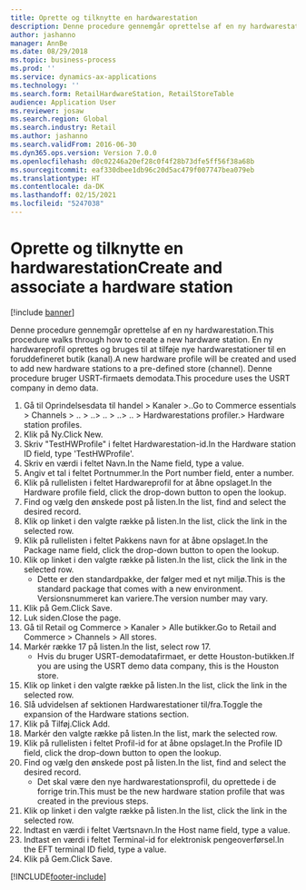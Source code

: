 ```yaml
---
title: Oprette og tilknytte en hardwarestation
description: Denne procedure gennemgår oprettelse af en ny hardwarestation.
author: jashanno
manager: AnnBe
ms.date: 08/29/2018
ms.topic: business-process
ms.prod: ''
ms.service: dynamics-ax-applications
ms.technology: ''
ms.search.form: RetailHardwareStation, RetailStoreTable
audience: Application User
ms.reviewer: josaw
ms.search.region: Global
ms.search.industry: Retail
ms.author: jashanno
ms.search.validFrom: 2016-06-30
ms.dyn365.ops.version: Version 7.0.0
ms.openlocfilehash: d0c02246a20ef28c0f4f28b73dfe5ff56f38a68b
ms.sourcegitcommit: eaf330dbee1db96c20d5ac479f007747bea079eb
ms.translationtype: HT
ms.contentlocale: da-DK
ms.lasthandoff: 02/15/2021
ms.locfileid: "5247038"
---
```

# <a name="create-and-associate-a-hardware-station"></a><span data-ttu-id="4f2e0-103">Oprette og tilknytte en hardwarestation</span><span class="sxs-lookup"><span data-stu-id="4f2e0-103">Create and associate a hardware station</span></span>

[!include [banner](../includes/banner.md)]

<span data-ttu-id="4f2e0-104">Denne procedure gennemgår oprettelse af en ny hardwarestation.</span><span class="sxs-lookup"><span data-stu-id="4f2e0-104">This procedure walks through how to create a new hardware station.</span></span> <span data-ttu-id="4f2e0-105">En ny hardwareprofil oprettes og bruges til at tilføje nye hardwarestationer til en foruddefineret butik (kanal).</span><span class="sxs-lookup"><span data-stu-id="4f2e0-105">A new hardware profile will be created and used to add new hardware stations to a pre-defined store (channel).</span></span> <span data-ttu-id="4f2e0-106">Denne procedure bruger USRT-firmaets demodata.</span><span class="sxs-lookup"><span data-stu-id="4f2e0-106">This procedure uses the USRT company in demo data.</span></span>

1. <span data-ttu-id="4f2e0-107">Gå til Oprindelsesdata til handel > Kanaler >..</span><span class="sxs-lookup"><span data-stu-id="4f2e0-107">Go to Commerce essentials > Channels > ..</span></span> <span data-ttu-id="4f2e0-108">> ..</span><span class="sxs-lookup"><span data-stu-id="4f2e0-108">> ..</span></span> <span data-ttu-id="4f2e0-109">> ..</span><span class="sxs-lookup"><span data-stu-id="4f2e0-109">> ..</span></span> <span data-ttu-id="4f2e0-110">> Hardwarestations profiler.</span><span class="sxs-lookup"><span data-stu-id="4f2e0-110">> Hardware station profiles.</span></span>
2. <span data-ttu-id="4f2e0-111">Klik på Ny.</span><span class="sxs-lookup"><span data-stu-id="4f2e0-111">Click New.</span></span>
3. <span data-ttu-id="4f2e0-112">Skriv "TestHWProfile" i feltet Hardwarestation-id.</span><span class="sxs-lookup"><span data-stu-id="4f2e0-112">In the Hardware station ID field, type 'TestHWProfile'.</span></span>
4. <span data-ttu-id="4f2e0-113">Skriv en værdi i feltet Navn.</span><span class="sxs-lookup"><span data-stu-id="4f2e0-113">In the Name field, type a value.</span></span>
5. <span data-ttu-id="4f2e0-114">Angiv et tal i feltet Portnummer.</span><span class="sxs-lookup"><span data-stu-id="4f2e0-114">In the Port number field, enter a number.</span></span>
6. <span data-ttu-id="4f2e0-115">Klik på rullelisten i feltet Hardwareprofil for at åbne opslaget.</span><span class="sxs-lookup"><span data-stu-id="4f2e0-115">In the Hardware profile field, click the drop-down button to open the lookup.</span></span>
7. <span data-ttu-id="4f2e0-116">Find og vælg den ønskede post på listen.</span><span class="sxs-lookup"><span data-stu-id="4f2e0-116">In the list, find and select the desired record.</span></span>
8. <span data-ttu-id="4f2e0-117">Klik op linket i den valgte række på listen.</span><span class="sxs-lookup"><span data-stu-id="4f2e0-117">In the list, click the link in the selected row.</span></span>
9. <span data-ttu-id="4f2e0-118">Klik på rullelisten i feltet Pakkens navn for at åbne opslaget.</span><span class="sxs-lookup"><span data-stu-id="4f2e0-118">In the Package name field, click the drop-down button to open the lookup.</span></span>
10. <span data-ttu-id="4f2e0-119">Klik op linket i den valgte række på listen.</span><span class="sxs-lookup"><span data-stu-id="4f2e0-119">In the list, click the link in the selected row.</span></span>
    * <span data-ttu-id="4f2e0-120">Dette er den standardpakke, der følger med et nyt miljø.</span><span class="sxs-lookup"><span data-stu-id="4f2e0-120">This is the standard package that comes with a new environment.</span></span> <span data-ttu-id="4f2e0-121">Versionsnummeret kan variere.</span><span class="sxs-lookup"><span data-stu-id="4f2e0-121">The version number may vary.</span></span>  
11. <span data-ttu-id="4f2e0-122">Klik på Gem.</span><span class="sxs-lookup"><span data-stu-id="4f2e0-122">Click Save.</span></span>
12. <span data-ttu-id="4f2e0-123">Luk siden.</span><span class="sxs-lookup"><span data-stu-id="4f2e0-123">Close the page.</span></span>
13. <span data-ttu-id="4f2e0-124">Gå til Retail og Commerce > Kanaler > Alle butikker.</span><span class="sxs-lookup"><span data-stu-id="4f2e0-124">Go to Retail and Commerce > Channels > All stores.</span></span>
14. <span data-ttu-id="4f2e0-125">Markér række 17 på listen.</span><span class="sxs-lookup"><span data-stu-id="4f2e0-125">In the list, select row 17.</span></span>
    * <span data-ttu-id="4f2e0-126">Hvis du bruger USRT-demodatafirmaet, er dette Houston-butikken.</span><span class="sxs-lookup"><span data-stu-id="4f2e0-126">If you are using the USRT demo data company, this is the Houston store.</span></span>  
15. <span data-ttu-id="4f2e0-127">Klik op linket i den valgte række på listen.</span><span class="sxs-lookup"><span data-stu-id="4f2e0-127">In the list, click the link in the selected row.</span></span>
16. <span data-ttu-id="4f2e0-128">Slå udvidelsen af sektionen Hardwarestationer til/fra.</span><span class="sxs-lookup"><span data-stu-id="4f2e0-128">Toggle the expansion of the Hardware stations section.</span></span>
17. <span data-ttu-id="4f2e0-129">Klik på Tilføj.</span><span class="sxs-lookup"><span data-stu-id="4f2e0-129">Click Add.</span></span>
18. <span data-ttu-id="4f2e0-130">Markér den valgte række på listen.</span><span class="sxs-lookup"><span data-stu-id="4f2e0-130">In the list, mark the selected row.</span></span>
19. <span data-ttu-id="4f2e0-131">Klik på rullelisten i feltet Profil-id for at åbne opslaget.</span><span class="sxs-lookup"><span data-stu-id="4f2e0-131">In the Profile ID field, click the drop-down button to open the lookup.</span></span>
20. <span data-ttu-id="4f2e0-132">Find og vælg den ønskede post på listen.</span><span class="sxs-lookup"><span data-stu-id="4f2e0-132">In the list, find and select the desired record.</span></span>
    * <span data-ttu-id="4f2e0-133">Det skal være den nye hardwarestationsprofil, du oprettede i de forrige trin.</span><span class="sxs-lookup"><span data-stu-id="4f2e0-133">This must be the new hardware station profile that was created in the previous steps.</span></span>  
21. <span data-ttu-id="4f2e0-134">Klik op linket i den valgte række på listen.</span><span class="sxs-lookup"><span data-stu-id="4f2e0-134">In the list, click the link in the selected row.</span></span>
22. <span data-ttu-id="4f2e0-135">Indtast en værdi i feltet Værtsnavn.</span><span class="sxs-lookup"><span data-stu-id="4f2e0-135">In the Host name field, type a value.</span></span>
23. <span data-ttu-id="4f2e0-136">Indtast en værdi i feltet Terminal-id for elektronisk pengeoverførsel.</span><span class="sxs-lookup"><span data-stu-id="4f2e0-136">In the EFT terminal ID field, type a value.</span></span>
24. <span data-ttu-id="4f2e0-137">Klik på Gem.</span><span class="sxs-lookup"><span data-stu-id="4f2e0-137">Click Save.</span></span>



[!INCLUDE[footer-include](../../includes/footer-banner.md)]
